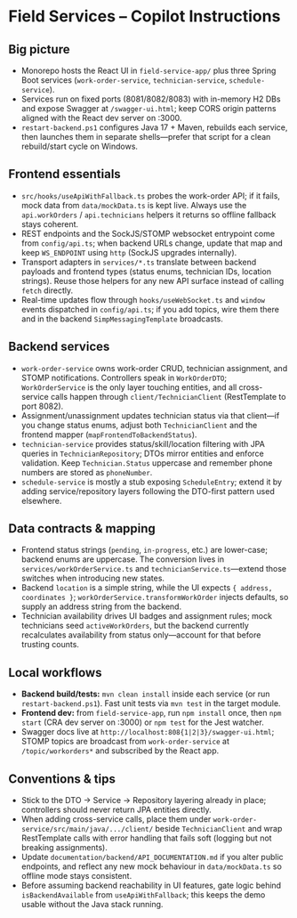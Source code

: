 # Field Services – Copilot Instructions

## Big picture
- Monorepo hosts the React UI in `field-service-app/` plus three Spring Boot services (`work-order-service`, `technician-service`, `schedule-service`).
- Services run on fixed ports (8081/8082/8083) with in-memory H2 DBs and expose Swagger at `/swagger-ui.html`; keep CORS origin patterns aligned with the React dev server on :3000.
- `restart-backend.ps1` configures Java 17 + Maven, rebuilds each service, then launches them in separate shells—prefer that script for a clean rebuild/start cycle on Windows.

## Frontend essentials
- `src/hooks/useApiWithFallback.ts` probes the work-order API; if it fails, mock data from `data/mockData.ts` is kept live. Always use the `api.workOrders` / `api.technicians` helpers it returns so offline fallback stays coherent.
- REST endpoints and the SockJS/STOMP websocket entrypoint come from `config/api.ts`; when backend URLs change, update that map and keep `WS_ENDPOINT` using `http` (SockJS upgrades internally).
- Transport adapters in `services/*.ts` translate between backend payloads and frontend types (status enums, technician IDs, location strings). Reuse those helpers for any new API surface instead of calling `fetch` directly.
- Real-time updates flow through `hooks/useWebSocket.ts` and `window` events dispatched in `config/api.ts`; if you add topics, wire them there and in the backend `SimpMessagingTemplate` broadcasts.

## Backend services
- `work-order-service` owns work-order CRUD, technician assignment, and STOMP notifications. Controllers speak in `WorkOrderDTO`; `WorkOrderService` is the only layer touching entities, and all cross-service calls happen through `client/TechnicianClient` (RestTemplate to port 8082).
- Assignment/unassignment updates technician status via that client—if you change status enums, adjust both `TechnicianClient` and the frontend mapper (`mapFrontendToBackendStatus`).
- `technician-service` provides status/skill/location filtering with JPA queries in `TechnicianRepository`; DTOs mirror entities and enforce validation. Keep `Technician.Status` uppercase and remember phone numbers are stored as `phoneNumber`.
- `schedule-service` is mostly a stub exposing `ScheduleEntry`; extend it by adding service/repository layers following the DTO-first pattern used elsewhere.

## Data contracts & mapping
- Frontend status strings (`pending`, `in-progress`, etc.) are lower-case; backend enums are uppercase. The conversion lives in `services/workOrderService.ts` and `technicianService.ts`—extend those switches when introducing new states.
- Backend `location` is a simple string, while the UI expects `{ address, coordinates }`; `workOrderService.transformWorkOrder` injects defaults, so supply an address string from the backend.
- Technician availability drives UI badges and assignment rules; mock technicians seed `activeWorkOrders`, but the backend currently recalculates availability from status only—account for that before trusting counts.

## Local workflows
- **Backend build/tests:** `mvn clean install` inside each service (or run `restart-backend.ps1`). Fast unit tests via `mvn test` in the target module.
- **Frontend dev:** from `field-service-app`, run `npm install` once, then `npm start` (CRA dev server on :3000) or `npm test` for the Jest watcher.
- Swagger docs live at `http://localhost:808{1|2|3}/swagger-ui.html`; STOMP topics are broadcast from `work-order-service` at `/topic/workorders*` and subscribed by the React app.

## Conventions & tips
- Stick to the DTO → Service → Repository layering already in place; controllers should never return JPA entities directly.
- When adding cross-service calls, place them under `work-order-service/src/main/java/.../client/` beside `TechnicianClient` and wrap RestTemplate calls with error handling that fails soft (logging but not breaking assignments).
- Update `documentation/backend/API_DOCUMENTATION.md` if you alter public endpoints, and reflect any new mock behaviour in `data/mockData.ts` so offline mode stays consistent.
- Before assuming backend reachability in UI features, gate logic behind `isBackendAvailable` from `useApiWithFallback`; this keeps the demo usable without the Java stack running.
